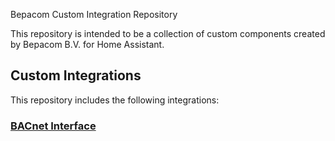 Bepacom Custom Integration Repository



This repository is intended to be a collection of custom components created by Bepacom B.V. for Home Assistant.

## Custom Integrations

This repository includes the following integrations:

### [BACnet Interface](./custom_components/bacnet_interface)

